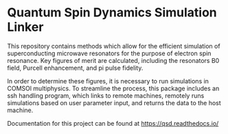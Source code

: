 # Quantum Spin Dynamics Simulation Linker

This repository contains methods which allow for the efficient simulation of superconducting microwave resonators for the purpose of electron spin resonance. Key figures of merit are calculated, including the resonators B0 field, Purcell enhancement, and pi pulse fidelity.

In order to determine these figures, it is necessary to run simulations in COMSOl multiphysics. To streamline the process, this package includes an ssh handling program, which links to remote machines, remotely runs simulations based on user parameter input, and returns the data to the host machine.

Documentation for this project can be found at https://qsd.readthedocs.io/
